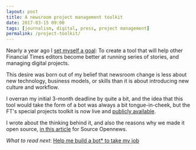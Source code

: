 ```yaml
---
layout: post
title: A newsroom project management toolkit
date: 2017-03-15 09:00
tags: [journalism, digital, press, project management]
permalink: /project-toolkit/
---
```


Nearly a year ago I [set myself a goal](/build-bot-take-job/): To create a tool that will help other Financial Times editors become better at running series of stories, and managing digital projects.

This desire was born out of my belief that newsroom change is less about new technology, business models, or skills than it is about introducing new culture and workflow.

I overran my initial 3-month deadline by quite a bit, and the idea that this tool would take the form of a bot was always a bit tongue-in-cheek, but the FT's special projects toolkit is now live and [publicly available](https://github.com/ft-interactive/projects-toolkit/).

I wrote about the thinking behind it, and also the reasons why we made it open source, [in this article](https://source.opennews.org/articles/ikea-inspired-workflow/) for Source Opennews.

*What to read next*: [Help me build a bot&#42; to take my job](/build-bot-take-job/)



